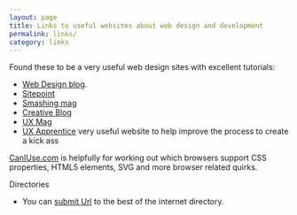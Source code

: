 ```yaml
---
layout: page
title: Links to useful websites about web design and development
permalink: links/
category: links
---
```


Found these&nbsp;to be a very useful web design sites with excellent tutorials:

* [Web Design blog][9].
* [Sitepoint][10]
* [Smashing mag][11]
* [Creative Blog][12]
* [UX Mag][13]
* [UX Apprentice][14] very useful website to help improve the process to create a kick ass


[CanIUse.com][15] is helpfully for&nbsp;working out which browsers support&nbsp;CSS properties, HTML5 elements, SVG and more browser related quirks.

Directories

* You can [submit Url][16] to the best of the internet directory.

[9]: http://www.webdesignerdepot.com/ "Web design blog"
[10]: http://www.sitepoint.com
[11]: http://www.smashingmagazine.com
[12]: http://www.creativebloq.com/
[13]: http://uxmag.com/
[14]: http://uxapprentice.com/
[15]: http://caniuse.com/
[16]: http://www.botid.org/Add-Site/Submit-Url.aspx
  